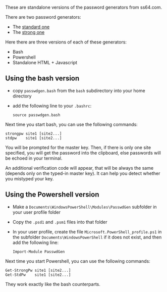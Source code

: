 These are standalone versions of the password generators from ss64.com.

There are two password generators:

*   The [standard one][standard]
*   The [strong one][strong]

Here there are three versions of each of these generators:

*   Bash
*   Powershell
*   Standalone HTML + Javascript

Using the bash version
----------------------

*   copy `passwdgen.bash` from the `bash` subdirectory into your home directory
*   add the following line to your `.bashrc`:

        source passwdgen.bash

Next time you start bash, you can use the following commands:

    strongpw site1 [site2...]
    stdpw    site1 [site2...]

You will be prompted for the master key. Then, if there is only one site
specified, you will get the password into the clipboard, else passwords will be
echoed in your terminal.

An additional verification code will appear, that will be always the same
(depends only on the typed-in master key). It can help you detect whether you
mistyped your key.

Using the Powershell version
----------------------------

*   Make a `Documents\WindowsPowerShell\Modules\PasswdGen` subfolder in your
    user profile folder
*   Copy the `.psd1` and `.psm1` files into that folder
*   In your user profile, create the file `Microsoft.PowerShell_profile.ps1`
    in the subfolder `Documents\WindowsPowerShell` if it does not exist, and
    then add the following line:

        Import-Module PasswdGen

Next time you start Powershell, you can use the following commands:

    Get-StrongPw site1 [site2...]
    Get-StdPw    site1 [site2...]

They work exactly like the bash counterparts.

[standard]: http://ss64.com/passwords/ "Standard SS64.com password generator"
[strong]: http://ss64.com/pass/ "Strong SS64.com password generator"

